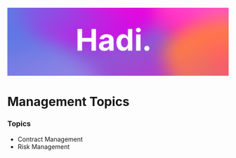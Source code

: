 ![Hadi-Banner](../hadi-banner.png)

# Management Topics

### Topics

- Contract Management
- Risk Management
